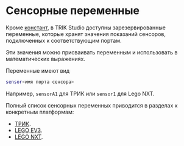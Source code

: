 # Сенсорные переменные

Кроме [констант](const.md), в TRIK Studio доступны зарезервированные переменные, которые хранят значения показаний сенсоров, подключенных к соответствующим портам.

Эти значения можно присваивать переменным и использовать в математических выражениях.

Переменные имеют вид

```lua
sensor<имя порта сенсора>
```

Например, `sensorA1` для ТРИК или `sensor1` для Lego NXT.

Полный список сенсорных переменных приводится в разделах к конкретным платформам:

* [ТРИК](../../../trik/programming-visual/sensory-variables.md).
* [LEGO EV3](../../../ev3/sensory-variables.md).
* [LEGO NXT](../../../nxt/sensory-variables.md).

